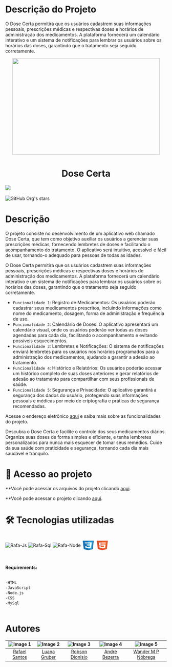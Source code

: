 # Descrição do Projeto
O Dose Certa permitirá que os usuários cadastrem suas informações pessoais, prescrições médicas e respectivas doses e horários de administração dos medicamentos. A plataforma fornecerá um calendário interativo e um sistema de notificações para lembrar os usuários sobre os horários das doses, garantindo que o tratamento seja seguido corretamente.


<p align="center">
  <img width="460" height="300" src="https://github.com/Rafael-Lee1/Icons/blob/5b9c43342c4b1f6cd9bd21e18b17418b1a0657ab/DoseCertaCadastrado%20-%203.png">
</p>

<h1 align="center"> Dose Certa </h1>

<img src="http://img.shields.io/static/v1?label=STATUS&message=EM%20DESENVOLVIMENTO&color=GREEN&style=for-the-badge"/>

![GitHub Org's stars](https://img.shields.io/gitlab/contributors/Rafael-Lee1)


# Descrição

O projeto consiste no desenvolvimento de um aplicativo web chamado Dose Certa, que tem como objetivo auxiliar os usuários a gerenciar suas prescrições médicas, fornecendo lembretes de doses e facilitando o acompanhamento do tratamento. O aplicativo será intuitivo, acessível e fácil de usar, tornando-o adequado para pessoas de todas as idades.

O Dose Certa permitirá que os usuários cadastrem suas informações pessoais, prescrições médicas e respectivas doses e horários de administração dos medicamentos. A plataforma fornecerá um calendário interativo e um sistema de notificações para lembrar os usuários sobre os horários das doses, garantindo que o tratamento seja seguido corretamente.

- `Funcionalidade 1`: Registro de Medicamentos: Os usuários poderão cadastrar seus medicamentos prescritos, incluindo informações como nome do medicamento, dosagem, forma de administração e frequência de uso.
- `Funcionalidade 2`: Calendário de Doses: O aplicativo apresentará um calendário visual, onde os usuários poderão ver todas as doses agendadas para cada dia, facilitando o acompanhamento e evitando possíveis esquecimentos.
- `Funcionalidade 3`: Lembretes e Notificações: O sistema de notificações enviará lembretes para os usuários nos horários programados para a administração dos medicamentos, ajudando a garantir a adesão ao tratamento.
- `Funcionalidade 4`: Histórico e Relatórios: Os usuários poderão acessar um histórico completo de suas doses anteriores e gerar relatórios de adesão ao tratamento para compartilhar com seus profissionais de saúde.
- `Funcionalidade 5`: Segurança e Privacidade: O aplicativo garantirá a segurança dos dados do usuário, protegendo suas informações pessoais e médicas por meio de criptografia e práticas de segurança recomendadas.

Acesse o endereço eletrônico <a href="https://dosecerta.up.railway.app/?">aqui</a> e saiba mais sobre as funcionalidades do projeto.

Descubra o Dose Certa e facilite o controle dos seus medicamentos diários. Organize suas doses de forma simples e eficiente, e tenha lembretes personalizados para nunca mais esquecer de tomar seus remédios. Cuide da sua saúde com praticidade e segurança, tornando cada dia mais saudável e tranquilo.

# 📁 Acesso ao projeto

**Você pode acessar os arquivos do projeto clicando <a href="https://github.com/Rafael-Lee1/MeuMedicamento_Web.git">aqui</a>.</p>
**Você pode acessar o projeto clicando <a href="https://dosecerta.up.railway.app/?">aqui</a>.</p>

# 🛠️ Tecnologias utilizadas

<div style="display: inline_block"><br>
<img align="center" alt="Rafa-Js" height="30" width="40" src="https://github.com/Rafael-Lee1/Icons/blob/f85d05ce344243c7a5f13ebe444b251000c1793a/icons8-javascript.gif">
<img align="center" alt="Rafa-Sql" height="30" width="40" src="https://github.com/Rafael-Lee1/Icons/blob/43010fe49656f545bcb0d8d2a8d3b714d76ae36e/SQL.gif">
<img align="center" alt="Rafa-Node" height="30" width="40" src="https://github.com/Rafael-Lee1/Icons/blob/90626b13b5acba7b6b2d97f4e38d9b1e4c22da66/nodejs.png">
<img align="center" alt="Rafa-CSS" height="30" width="40" src="https://raw.githubusercontent.com/devicons/devicon/master/icons/css3/css3-original.svg">
<img align="center" alt="Rafa-HTML" height="30" width="40" src="https://raw.githubusercontent.com/devicons/devicon/master/icons/html5/html5-original.svg"> <p>
<br>


<b>Requirements:</b>

<pre class="notranslate"><code>
-HTML
-JavaScript
-Node.js
-CSS
-MySql
</code>
</pre>


# Autores

| ![Image 1](https://avatars.githubusercontent.com/u/115593138?s=400&u=c345c56a9a6c0718f52a868dc3f39fd8bdbc944d&v=4) | ![Image 2](https://avatars.githubusercontent.com/u/81046850?v=4) | ![Image 3](https://avatars.githubusercontent.com/u/108960277?v=4) | ![Image 4](https://avatars.githubusercontent.com/u/14793244?v=4) | ![Image 5](https://avatars.githubusercontent.com/u/106563124?v=4) |
| :---: | :---: | :---: | :---: | :---: |
| [Rafael Santos](https://github.com/Rafael-Lee1) | [Luana Gruber](https://github.com/luana-gruber) | [Robson Dionisio](https://github.com/robsondionisio) | [André Bezerra](https://github.com/w1s4sh1i) | [Wander M P Nóbrega](https://github.com/WMatheus2022) |












